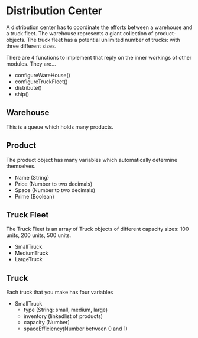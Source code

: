 # Distribution Center

A distribution center has to coordinate the efforts between a warehouse and a truck fleet.  The warehouse represents a giant collection of product-objects.  The truck fleet has a potential unlimited number of trucks: with three different sizes.

There are 4 functions to implement that reply on the inner workings of other modules.  They are...
  -  configureWareHouse()
  -  configureTruckFleet()
  -  distribute()
  -  ship()

## Warehouse

This is a queue which holds many products.

## Product
The product object has many variables which automatically determine themselves.
  -  Name (String)
  -  Price (Number to two decimals)
  -  Space (Number to two decimals)
  -  Prime (Boolean)

## Truck Fleet

The Truck Fleet is an array of Truck objects of different capacity sizes: 100 units, 200 units, 500 units.

  -  SmallTruck
  -  MediumTruck
  -  LargeTruck
## Truck
Each truck that you make has four variables
-  SmallTruck
    -  type (String: small, medium, large)
    -  inventory (linkedlist of products)
    -  capacity (Number)
    -  spaceEfficiency(Number between 0 and 1)
